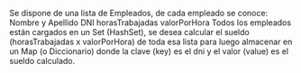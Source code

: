 Se dispone de una lista de Empleados, de cada empleado se conoce:
    Nombre y Apellido
    DNI
    horasTrabajadas
    valorPorHora
Todos los empleados están cargados en un Set (HashSet), se desea calcular el sueldo (horasTrabajadas x valorPorHora) de toda esa lista para luego almacenar en un Map (o Diccionario) donde la clave (key) es el dni y el valor (value) es el sueldo calculado. 
